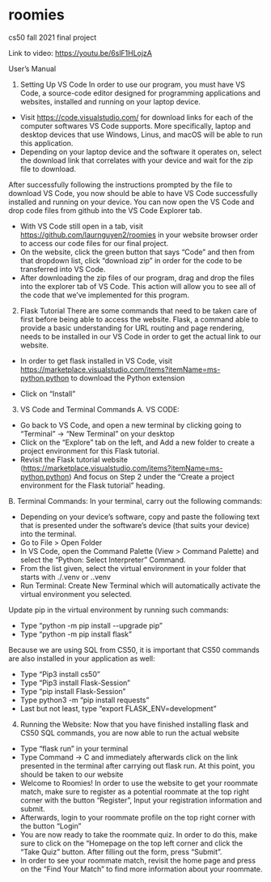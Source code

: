 # roomies
cs50 fall 2021 final project

Link to video: https://youtu.be/6slF1HLojzA

User’s Manual

1) Setting Up VS Code
In order to use our program, you must have VS Code, a source-code editor designed for  programming applications and websites, installed and running on your laptop device. 

- Visit https://code.visualstudio.com/ for download links for each of the computer softwares VS Code supports. More specifically, laptop and desktop devices that use Windows, Linus, and macOS will be able to run this application.
- Depending on your laptop device and the software it operates on, select the download link that correlates with your device and wait for the zip file to download. 


After successfully following the instructions prompted by the file to download VS Code, you now should be able to have VS Code successfully installed and running on your device. You can now open the VS Code and drop code files from github into the 
VS Code Explorer tab. 

- With VS Code still open in a tab, visit https://github.com/laurnguyen2/roomies in your website browser order to access our code files for our final project. 
- On the website, click the green button that says “Code” and then from that dropdown list, click “download zip” in order for the code to be transferred into VS Code. 
- After downloading the zip files of our program, drag and drop the files into the explorer tab of VS Code. This action will allow you to see all of the code that we’ve implemented for this program. 



2) Flask Tutorial
There are some commands that need to be taken care of first before being able to access the website. Flask, a command able to provide a basic understanding for URL routing and page rendering, needs to be installed in our VS Code in order to get the actual link to our website. 
- In order to get flask installed in VS Code, visit https://marketplace.visualstudio.com/items?itemName=ms-python.python
  to download the Python extension

- Click on “Install” 

3) VS Code and Terminal Commands 
A. VS CODE: 
- Go back to VS Code, and open a new terminal by clicking going to “Terminal” -> “New Terminal” on your desktop
- Click on the “Explore” tab on the left, and Add a new folder to create a project environment for this Flask tutorial. 
- Revisit the Flask tutorial website (https://marketplace.visualstudio.com/items?itemName=ms-python.python)
  And focus on Step 2 under the “Create a project environment for the Flask tutorial” heading. 


B. Terminal Commands: 
In your terminal, carry out the following commands: 
- Depending on your device’s software, copy and paste the following text that is presented under the software’s device (that suits your device) into the terminal. 
- Go to File > Open Folder 
- In VS Code, open the Command Palette (View > Command Palette) and select the “Python: Select Interpreter” Command. 
- From the list given, select the virtual environment in your folder that starts with ./.venv or .\.venv
- Run Terminal: Create New Terminal which will automatically activate the virtual environment you selected. 

Update pip in the virtual environment by running such commands: 
- Type “python -m pip install --upgrade pip”
- Type “python -m pip install flask”

Because we are using SQL from CS50, it is important that CS50 commands are also installed in your application as well: 
- Type “Pip3 install cs50” 
- Type “Pip3 install Flask-Session”
- Type “pip install Flask-Session”
- Type python3 -m “pip install requests”
- Last but not least, type “export FLASK_ENV=development”

4. Running the Website: 
Now that you have finished installing flask and CS50 SQL commands, you are now able to run the actual website
- Type “flask run” in your terminal 
- Type Command -> C and immediately afterwards click on the link presented in the terminal after carrying out flask run. At this point, you should be taken to our website 
- Welcome to Roomies! In order to use the website to get your roommate match, make sure to register as a potential roommate at the top right corner with the button “Register”, Input your registration information and submit. 
- Afterwards, login to your roommate profile on the top right corner with the button “Login”
- You are now ready to take the roommate quiz. In order to do this, make sure to click on the “Homepage on the top left corner and click the “Take Quiz” button. After filling out the form, press “Submit”. 
- In order to see your roommate match, revisit the home page and press on the “Find Your Match” to find more information about your roommate. 
